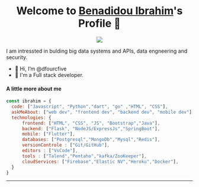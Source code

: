 <p align="center">
  <h1 align="center">Welcome to <a href="https://github.com/dfourcfive">Benadidou Ibrahim</a>'s Profile 👋</h1>
</p>
<p align="center">
  <a align="center"><img src="https://readme-typing-svg.herokuapp.com?&font=IBM+Plex+Sans&color=F72EE2&size=25&lines=Welcome+to+my+GitHub+Profile!;I'm+a+Full+stack+developer;I'm+a+competitive+programmer;" /></a>
</p>
<p>I am intressted in bulding big data systems and APIs, data engneering and security.</p>
<ul>
  <li>👋 Hi, I’m @dfourcfive</li>
  <li>💼 I'm a Full stack developer.</li>
</ul>

#### A little more about me
```javascript
const ibrahim = {
  code: ["Javascript", "Python","dart", "go" ,"HTML", "CSS"],
  askMeAbout: ["web dev", "frontend dev", "backend dev", "mobile dev"],
  technologies: {
      frontend: ["HTML", "CSS", "JS", "Bootstrap","Java"],
      backend: ["Flask", "NodeJS/ExpressJs","SpringBoot"],
      mobile: ["Flutter"],
      databases: ["Postgresql","MongoDb","Mysql","Redis"],
      versionControle : ["Git/GitHub"],
      editors : ["VsCode"],
      tools : ["Talend","Pentaho","kafka/ZooKeeper"],
      cloudServices: ["Firebase","Elastic NV","Heroku","Docker"],
  }
}
```


------
